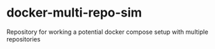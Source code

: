# docker-multi-repo-sim
Repository for working a potential docker compose setup with multiple repositories
